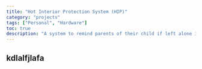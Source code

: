 ```yaml
---
title: "Hot Interior Protection System (HIP)"
category: "projects"
tags: ["Personal", "Hardware"]
toc: true
description: "A system to remind parents of their child if left alone in car"
---
```


## kdlalfjlafa